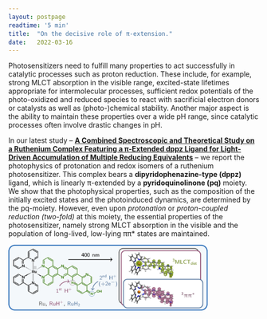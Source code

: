 ```yaml
---
layout: postpage
readtime: '5 min'
title:  "On the decisive role of π-extension."
date:   2022-03-16
---
```


<span class="dropcap">P</span>hotosensitizers need to fulfill many properties to act successfully in catalytic processes such as proton 
reduction. These include, for example, strong MLCT absorption in the visible range, excited-state lifetimes 
appropriate for intermolecular processes, sufficient redox potentials of the photo-oxidized and reduced species 
to react with sacrificial electron donors or catalysts as well as (photo-)chemical stability. Another major 
aspect is the ability to maintain these properties over a wide pH range, since catalytic processes often 
involve drastic changes in pH. 
<br>

In our latest study – [**A Combined Spectroscopic and Theoretical Study on a Ruthenium Complex Featuring a 
π-Extended dppz Ligand for Light-Driven Accumulation of Multiple Reducing Equivalents**](https://doi.org/10.1002/chem.202103882) – 
we report the photophysics of protonation and redox isomers of a ruthenium photosensitizer. This complex bears 
a **dipyridophenazine-type (dppz)** ligand, which is linearly π-extended by a **pyridoquinolinone (pq)** moiety. 
We show that the photophysical properties, such as the composition of the initially excited states and the 
photoinduced dynamics, are determined by the pq-moiety. However, even upon *protonation* or *proton-coupled 
reduction (two-fold)* at this moiety, the essential properties of the photosensitizer, namely strong MLCT 
absorption in the visible and the population of long-lived, low-lying ππ* states are maintained.

<img width=400 src='https://raw.githubusercontent.com/carolin-m/carolin-m.github.io/main/img/pub/TOC_RuLOxim.png'>
